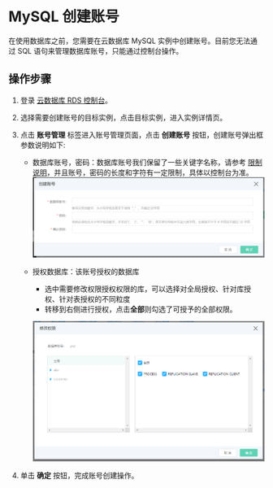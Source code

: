 # MySQL 创建账号
在使用数据库之前，您需要在云数据库 MySQL 实例中创建账号。目前您无法通过 SQL 语句来管理数据库账号，只能通过控制台操作。

## 操作步骤 
1. 登录 [云数据库 RDS 控制台](https://rds-console.jdcloud.com/database)。
2. 选择需要创建账号的目标实例，点击目标实例，进入实例详情页。
3. 点击 **账号管理** 标签进入账号管理页面，点击 **创建账号** 按钮，创建账号弹出框参数说明如下:
    * 数据库账号，密码：数据库账号我们保留了一些关键字名称，请参考 [限制说明](../../../Introduction/Restrictions/MySQL-Restrictions.md)，并且账号，密码的长度和字符有一定限制，具体以控制台为准。
![创建账号](../../../../../../image/RDS/MySQL-Create-Account.png)


   * 授权数据库：该账号授权的数据库
        * 选中需要修改权限授权权限的库，可以选择对全局授权、针对库授权、针对表授权的不同粒度
        * 转移到右侧进行授权，点击**全部**则勾选了可授予的全部权限。

        ![授权数据库](../../../../../../image/RDS/MySQL-Create-Account-2.png)

4. 单击 **确定** 按钮，完成账号创建操作。
